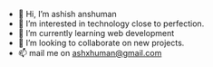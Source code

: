 - 👋 Hi, I’m ashish anshuman
- 👀 I’m interested in technology close to perfection.
- 🌱 I’m currently learning web development
- 💞️ I’m looking to collaborate on new projects.
- 📫 mail me on ashxhuman@gmail.com

<!---
ashxhuman/ashxhuman is a ✨ special ✨ repository because its `README.md` (this file) appears on your GitHub profile.
You can click the Preview link to take a look at your changes.
--->
